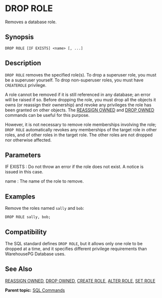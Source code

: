 # DROP ROLE 

Removes a database role.

## <a id="section2"></a>Synopsis 

``` {#sql_command_synopsis}
DROP ROLE [IF EXISTS] <name> [, ...]
```

## <a id="section3"></a>Description 

`DROP ROLE` removes the specified role\(s\). To drop a superuser role, you must be a superuser yourself. To drop non-superuser roles, you must have `CREATEROLE` privilege.

A role cannot be removed if it is still referenced in any database; an error will be raised if so. Before dropping the role, you must drop all the objects it owns \(or reassign their ownership\) and revoke any privileges the role has been granted on other objects. The [REASSIGN OWNED](REASSIGN_OWNED.html) and [DROP OWNED](DROP_OWNED.html) commands can be useful for this purpose.

However, it is not necessary to remove role memberships involving the role; `DROP ROLE` automatically revokes any memberships of the target role in other roles, and of other roles in the target role. The other roles are not dropped nor otherwise affected.

## <a id="section4"></a>Parameters 

IF EXISTS
:   Do not throw an error if the role does not exist. A notice is issued in this case.

name
:   The name of the role to remove.

## <a id="section5"></a>Examples 

Remove the roles named `sally` and `bob`:

```
DROP ROLE sally, bob;
```

## <a id="section6"></a>Compatibility 

The SQL standard defines `DROP ROLE`, but it allows only one role to be dropped at a time, and it specifies different privilege requirements than WarehousePG Database uses.

## <a id="section7"></a>See Also 

[REASSIGN OWNED](REASSIGN_OWNED.html), [DROP OWNED](DROP_OWNED.html), [CREATE ROLE](CREATE_ROLE.html), [ALTER ROLE](ALTER_ROLE.html), [SET ROLE](SET_ROLE.html)

**Parent topic:** [SQL Commands](../sql_commands/sql_ref.html)


